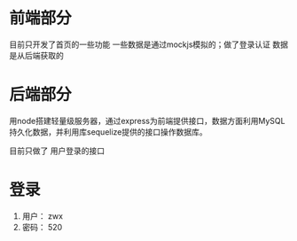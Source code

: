 # 前端部分
目前只开发了首页的一些功能 一些数据是通过mockjs模拟的；做了登录认证 数据是从后端获取的

# 后端部分 
用node搭建轻量级服务器，通过express为前端提供接口，数据方面利用MySQL
持久化数据，并利用库sequelize提供的接口操作数据库。

目前只做了 用户登录的接口

# 登录
1. 用户： zwx
2. 密码： 520
